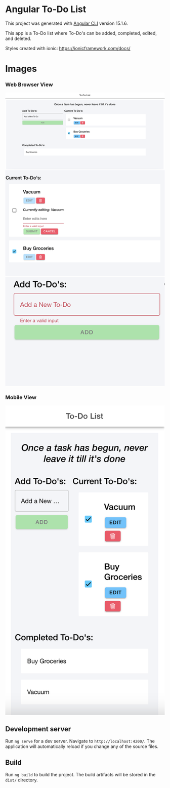 # Angular To-Do List

This project was generated with [Angular CLI](https://github.com/angular/angular-cli) version 15.1.6.

This app is a To-Do list where To-Do's can be added, completed, edited, and deleted.

Styles created with ionic: https://ionicframework.com/docs/

# Images

### Web Browser View

<img src="src/assets/Screenshot 2023-11-30 at 5.46.05 PM.png">

<img src="src/assets/Screenshot 2023-11-30 at 5.46.44 PM.png">

<img src="src/assets/Screenshot 2023-11-30 at 5.46.53 PM.png">

### Mobile View

<img src="src/assets/Screenshot 2023-11-30 at 6.02.49 PM.png">

## Development server

Run `ng serve` for a dev server. Navigate to `http://localhost:4200/`. The application will automatically reload if you change any of the source files.

## Build

Run `ng build` to build the project. The build artifacts will be stored in the `dist/` directory.

